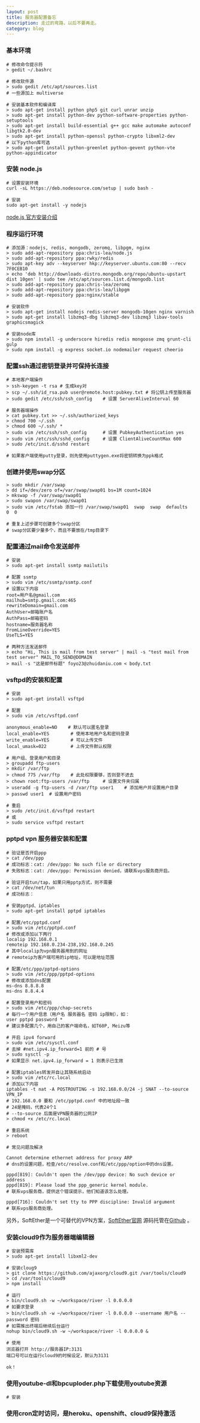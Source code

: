 ```yaml
---
layout: post
title: 服务器配置备忘
description: 走过的弯路，以后不要再走。
category: blog
---
```


### 基本环境

    # 修改命令提示符
    > gedit ~/.bashrc
    
    # 修改软件源
    > sudo gedit /etc/apt/sources.list
    # 一些源加上 multiverse
    
    # 安装基本软件和编译库
    > sudo apt-get install python php5 git curl unrar unzip
    > sudo apt-get install python-dev python-software-properties python-setuptools
    > sudo apt-get install build-essential g++ gcc make automake autoconf libgtk2.0-dev
    > sudo apt-get install python-openssl python-crypto libxml2-dev
    # 以下python库可选
    > sudo apt-get install python-greenlet python-gevent python-vte python-appindicator
    
### 安装 node.js

    # 设置安装环境
    curl -sL https://deb.nodesource.com/setup | sudo bash -
    
    # 安装
    sudo apt-get install -y nodejs
    
[node.js 官方安装介绍](https://github.com/joyent/node/wiki/Installing-Node.js-via-package-manager#debian-and-ubuntu-based-linux-distributions)

    
### 程序运行环境

    # 添加源：nodejs, redis, mongodb, zeromq, libpgm, nginx
    > sudo add-apt-repository ppa:chris-lea/node.js
    > sudo add-apt-repository ppa:rwky/redis
    > sudo apt-key adv --keyserver hkp://keyserver.ubuntu.com:80 --recv 7F0CEB10
    > echo 'deb http://downloads-distro.mongodb.org/repo/ubuntu-upstart dist 10gen' | sudo tee /etc/apt/sources.list.d/mongodb.list
    > sudo add-apt-repository ppa:chris-lea/zeromq
    > sudo add-apt-repository ppa:chris-lea/libpgm
    > sudo add-apt-repository ppa:nginx/stable
    
    # 安装软件
    > sudo apt-get install nodejs redis-server mongodb-10gen nginx varnish
    > sudo apt-get install libzmq3-dbg libzmq3-dev libzmq3 libav-tools graphicsmagick
    
    # 安装node库
    > sudo npm install -g underscore hiredis redis mongoose zmq grunt-cli gulp
    > sudo npm install -g express socket.io nodemailer request cheerio
    
### 配置ssh通过密钥登录并可保持长连接

    # 本地客户端操作
    > ssh-keygen -t rsa # 生成key对
    > scp ~/.ssh/id_rsa.pub user@remote.host:pubkey.txt # 将公钥上传至服务器
    > sudo gedit /etc/ssh/ssh_config    # 设置 ServerAliveInterval 60
    
    # 服务器端操作
    > cat pubkey.txt >> ~/.ssh/authorized_keys
    > chmod 700 ~/.ssh
    > chmod 600 ~/.ssh/ *
    > sudo vim /etc/ssh/ssh_config      # 设置 PubkeyAuthentication yes
    > sudo vim /etc/ssh/sshd_config     # 设置 ClientAliveCountMax 600
    > sudo /etc/init.d/sshd restart
    
    # 如果客户端使用putty登录，则先使用puttygen.exe将密钥转换为ppk格式
    
### 创建并使用swap分区
    
    > sudo mkdir /var/swap
    > dd if=/dev/zero of=/var/swap/swap01 bs=1M count=1024
    > mkswap -f /var/swap/swap01
    > sudo swapon /var/swap/swap01
    > sudo vim /etc/fstab 添加一行 /var/swap/swap01  swap  swap  defaults  0  0
    
    # 重复上述步骤可创建多个swap分区
    # swap分区要少量多个，而且不要放在/tmp目录下
    
### 配置通过mail命令发送邮件

    # 安装
    > sudo apt-get install ssmtp mailutils
    
    # 配置 ssmtp
    > sudo vim /etc/ssmtp/ssmtp.conf
    # 设置以下内容
    root=用户名@gmail.com
    mailhub=smtp.gmail.com:465
    rewriteDomain=gmail.com
    AuthUser=邮箱账户名
    AuthPass=邮箱密码
    hostname=服务器名称
    FromLineOverride=YES
    UseTLS=YES
    
    # 两种方法发送邮件
    > echo "Hi, This is mail from test server" | mail -s "test mail from test server" MAIL_TO_SEND@DOMAIN
    > mail -s "这是邮件标题" foyo23@zhuidaniu.com < body.txt
    

### vsftpd的安装和配置

    # 安装
    > sudo apt-get install vsftpd
    
    # 配置
    > sudo vim /etc/vsftpd.conf
    
    anonymous_enable=NO    # 默认可以匿名登录
    local_enable=YES        # 使用本地用户名和密码登录
    write_enable=YES        # 可以上传文件
    local_umask=022         # 上传文件默认权限
    
    # 用户组、登录用户和目录
    > groupadd ftp-users
    > mkdir /var/ftp
    > chmod 775 /var/ftp    # 此处权限要够，否则登不进去
    > chown root:ftp-users /var/ftp     # 设置文件夹归属
    > useradd -g ftp-users -d /var/ftp user1    # 添加用户并设置用户目录
    > passwd user1  # 设置用户密码
    
    # 重启
    > sudo /etc/init.d/vsftpd restart
    # 或
    > sudo service vsftpd restart
    
### pptpd vpn 服务器安装和配置

    # 验证是否开启ppp
    > cat /dev/ppp
    # 成功标志：cat: /dev/ppp: No such file or directory 
    # 失败标志：cat: /dev/ppp: Permission denied，请联系vps服务商开启。
    
    # 验证开启tun/tap，如果只用pptp方式，则不需要
    > cat /dev/net/tun
    # 成功标志：
    
    # 安装pptpd、iptables
    > sudo apt-get install pptpd iptables
    
    # 配置/etc/pptpd.conf
    > sudo vim /etc/pptpd.conf
    # 修改或添加以下两行
    localip 192.168.0.1
    remoteip 192.168.0.234-238,192.168.0.245
    # 其中localip为vpn服务器用到的网址
    # remoteip为客户端可用的ip地址，可以是地址范围
    
    # 配置/etc/ppp/pptpd-options
    > sudo vim /etc/ppp/pptpd-options
    # 修改或添加dns配置
    ms-dns 8.8.8.8
    ms-dns 8.8.4.4
    
    # 配置登录用户和密码
    > sudo vim /etc/ppp/chap-secrets
    # 每行一个用户信息（用户名 服务器名 密码 ip限制），如：
    user pptpd password *
    # 建议多配置几个，用自己的客户端命名，如T60P, Meizu等
    
    # 开启 ipv4 forward
    > sudo vim /etc/sysctl.conf
    # 去掉 #net.ipv4.ip_forward=1 前的 # 号
    > sudo sysctl -p
    # 如果显示 net.ipv4.ip_forward = 1 则表示已生效
    
    # 配置iptables转发并自让其随系统启动
    > sudo vim /etc/rc.local
    # 添加以下内容
    iptables -t nat -A POSTROUTING -s 192.168.0.0/24 -j SNAT --to-source VPN_IP
    # 192.168.0.0 要和 /etc/pptpd.conf 中的地址段一致
    # 24是掩码，代表24个1
    # --to-source 后面是VPN服务器的公网IP
    > chmod +x /etc/rc.local
    
    # 重启系统
    > reboot
    
    # 常见问题及解决
    
    Cannot determine ethernet address for proxy ARP
    # dns的设置问题，检查/etc/resolve.conf和/etc/ppp/option中的dns设置。
    
    pppd[819]: Couldn't open the /dev/ppp device: No such device or address
    pppd[819]: Please load the ppp_generic kernel module.
    # 联系vps服务商，提供这个错误提示，他们知道该怎么处理。
    
    pppd[716]: Couldn't set tty to PPP discipline: Invalid argument
    # 联系vps服务商处理。

另外，SoftEther是一个可替代的VPN方案，[SoftEther官网](http://www.softether.org/) 
源码托管在[Github](https://github.com/SoftEtherVPN/SoftEtherVPN/) 。

### 安装cloud9作为服务器端编辑器

    # 安装预需库
    > sudo apt-get install libxml2-dev
    
    # 安装cloug9
    > git clone https://github.com/ajaxorg/cloud9.git /var/tools/cloud9
    > cd /var/tools/cloud9
    > npm install
    
    # 运行
    > bin/cloud9.sh -w ~/workspace/river -l 0.0.0.0
    # 如要求登录
    > bin/cloud9.sh -w ~/workspace/river -l 0.0.0.0 --username 用户名 --password 密码
    # 如需推出终端后继续后台运行
    nohup bin/cloud9.sh -w ~/workspace/river -l 0.0.0.0 &
    
    # 使用
    浏览器打开 http://服务器IP:3131
    端口号可以在运行cloud9的时候设定，默认为3131
    
    ok！
    
### 使用youtube-dl和bpcuploder.php下载使用youtube资源

    # 安装
    
### 使用cron定时访问，是heroku、openshift、cloud9保持激活